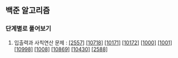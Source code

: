 ## 백준 알고리즘 
### 단계별로 풀어보기 

1. 입출력과 사칙연산
문제 : [[2557]](https://www.acmicpc.net/problem/2557) 
[[10718]](https://www.acmicpc.net/problem/10718) 
[[10171]](https://www.acmicpc.net/problem/10171) 
[[10172]](https://www.acmicpc.net/problem/10172) 
[[1000]](https://www.acmicpc.net/problem/1000) 
[[1001]](https://www.acmicpc.net/problem/1001) 
[[10998]](https://www.acmicpc.net/problem/10998) 
[[1008]](https://www.acmicpc.net/problem/1008) 
[[10869]](https://www.acmicpc.net/problem/10869) 
[[10430]](https://www.acmicpc.net/problem/10430) 
[[2588]](https://www.acmicpc.net/problem/2588) 
